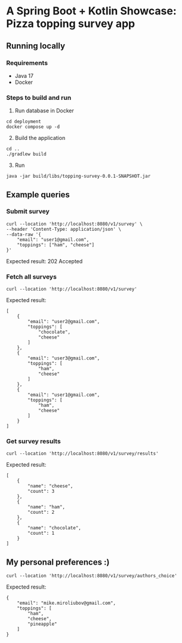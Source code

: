 # A Spring Boot + Kotlin Showcase: Pizza topping survey app 
## Running locally

### Requirements
* Java 17
* Docker

### Steps to build and run
1. Run database in Docker
```
cd deployment
docker compose up -d
```

2. Build the application
```
cd ..
./gradlew build
```

3. Run
```
java -jar build/libs/topping-survey-0.0.1-SNAPSHOT.jar
```

## Example queries
### Submit survey
```
curl --location 'http://localhost:8080/v1/survey' \
--header 'Content-Type: application/json' \
--data-raw '{
    "email": "user1@gmail.com",
    "toppings": ["ham", "cheese"]
}'
```

Expected result: 202 Accepted

### Fetch all surveys
```
curl --location 'http://localhost:8080/v1/survey'
```

Expected result:
```
[
    {
        "email": "user2@gmail.com",
        "toppings": [
            "chocolate",
            "cheese"
        ]
    },
    {
        "email": "user3@gmail.com",
        "toppings": [
            "ham",
            "cheese"
        ]
    },
    {
        "email": "user1@gmail.com",
        "toppings": [
            "ham",
            "cheese"
        ]
    }
]
```

### Get survey results
```
curl --location 'http://localhost:8080/v1/survey/results'
```

Expected result:
```
[
    {
        "name": "cheese",
        "count": 3
    },
    {
        "name": "ham",
        "count": 2
    },
    {
        "name": "chocolate",
        "count": 1
    }
]
```

## My personal preferences :)
```
curl --location 'http://localhost:8080/v1/survey/authors_choice'
```

Expected result:
```
{
    "email": "mike.miroliubov@gmail.com",
    "toppings": [
        "ham",
        "cheese",
        "pineapple"
    ]
}
```